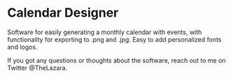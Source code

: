 # Calendar Designer
Software for easily generating a monthly calendar with events, with functionality for exporting to .png and .jpg. Easy to add personalized fonts and logos.

If you got any questions or thoughts about the software, reach out to me on Twitter @TheLazara.
